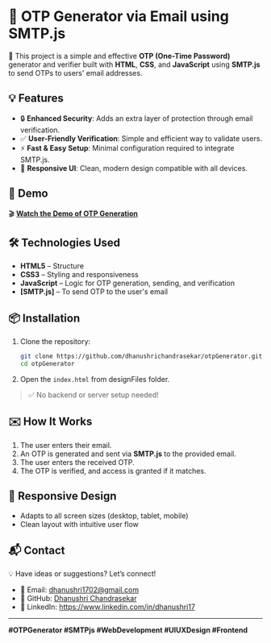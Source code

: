# 📧 OTP Generator via Email using SMTP.js

🚀 This project is a simple and effective **OTP (One-Time Password)** generator and verifier built with **HTML**, **CSS**, and **JavaScript** using **SMTP.js** to send OTPs to users' email addresses.

## 💡 Features

- 🔒 **Enhanced Security**: Adds an extra layer of protection through email verification.
- ✅ **User-Friendly Verification**: Simple and efficient way to validate users.
- ⚡ **Fast & Easy Setup**: Minimal configuration required to integrate SMTP.js.
- 🎨 **Responsive UI**: Clean, modern design compatible with all devices.

## 🎥 Demo

  🎬 **[Watch the Demo of OTP Generation ](https://github.com/dhanushrichandrasekar/otpGenerator/blob/f0ba430842bc23329d47f7c850d07ae914481340/OtpGeneratorDemo.mp4)**

## 🛠️ Technologies Used

- **HTML5** – Structure
- **CSS3** – Styling and responsiveness
- **JavaScript** – Logic for OTP generation, sending, and verification
- **[SMTP.js]** – To send OTP to the user's email

## 📦 Installation

1. Clone the repository:
   ```bash
   git clone https://github.com/dhanushrichandrasekar/otpGenerator.git
   cd otpGenerator
   ```

2. Open the `index.html` from designFiles folder.

> ✅ No backend or server setup needed!

## ✉️ How It Works

1. The user enters their email.
2. An OTP is generated and sent via **SMTP.js** to the provided email.
3. The user enters the received OTP.
4. The OTP is verified, and access is granted if it matches.

## 📱 Responsive Design

- Adapts to all screen sizes (desktop, tablet, mobile)
- Clean layout with intuitive user flow

## 📬 Contact

💡 Have ideas or suggestions? Let’s connect!
- 📧 Email: dhanushri1702@gmail.com
- 📌 GitHub:  [Dhanushri Chandrasekar](https://github.com/dhanushrichandrasekar)  
- 🔗 LinkedIn: https://www.linkedin.com/in/dhanushri17

---

**#OTPGenerator #SMTPjs #WebDevelopment #UIUXDesign #Frontend**
